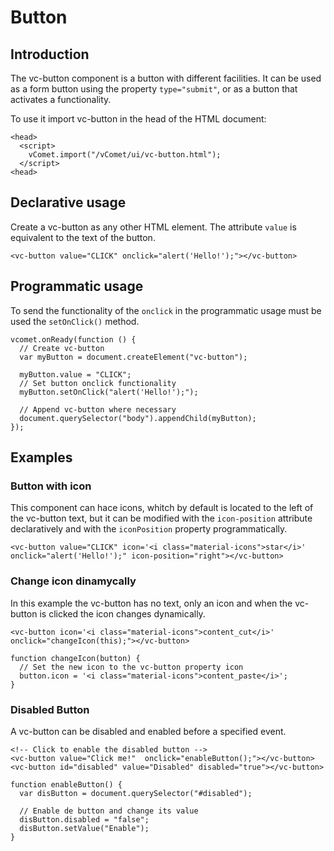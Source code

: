 # Button

## Introduction
The vc-button component is a button with different facilities. It can be used as a form button using the property `type="submit"`, or as a button that activates a functionality.

To use it import vc-button in the head of the HTML document:
``` [html]
<head>
  <script>
    vComet.import("/vComet/ui/vc-button.html");
  </script>
<head>
```

## Declarative usage
Create a vc-button as any other HTML element. The attribute `value` is equivalent to the text of the button. 

``` [html]
<vc-button value="CLICK" onclick="alert('Hello!');"></vc-button>
```

## Programmatic usage
To send the functionality of the `onclick` in the programmatic usage must be used the `setOnClick()` method.

``` [javascript]
vcomet.onReady(function () {
  // Create vc-button
  var myButton = document.createElement("vc-button");

  myButton.value = "CLICK";
  // Set button onclick functionality
  myButton.setOnClick("alert('Hello!');");

  // Append vc-button where necessary
  document.querySelector("body").appendChild(myButton);
});
```

## Examples

### Button with icon
This component can hace icons, whitch by default is located to the left of the vc-button text, but it can be modified with the `icon-position` attribute declaratively and with the `iconPosition` property programmatically.

``` [html]
<vc-button value="CLICK" icon='<i class="material-icons">star</i>' onclick="alert('Hello!');" icon-position="right"></vc-button>
```

### Change icon dinamycally
In this example the vc-button has no text, only an icon and when the vc-button is clicked the icon changes dynamically.

``` [html]
<vc-button icon='<i class="material-icons">content_cut</i>' onclick="changeIcon(this);"></vc-button>
```
``` [javascript]
function changeIcon(button) {
  // Set the new icon to the vc-button property icon
  button.icon = '<i class="material-icons">content_paste</i>';
}
```

### Disabled Button
A vc-button can be disabled and enabled before a specified event.

``` [html]
<!-- Click to enable the disabled button -->
<vc-button value="Click me!"  onclick="enableButton();"></vc-button>
<vc-button id="disabled" value="Disabled" disabled="true"></vc-button>
```
``` [javascript]
function enableButton() {
  var disButton = document.querySelector("#disabled");

  // Enable de button and change its value
  disButton.disabled = "false";
  disButton.setValue("Enable");
}
```